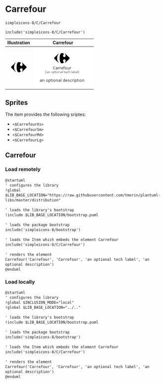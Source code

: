 # Carrefour


```text
simpleicons-8/C/Carrefour
```

```text
include('simpleicons-8/C/Carrefour')
```



| Illustration | Carrefour |
| :---: | :---: |
| ![illustration for Illustration](../../simpleicons-8/C/Carrefour.png) | ![illustration for Carrefour](../../simpleicons-8/C/Carrefour.Local.png) |



## Sprites
The item provides the following sriptes:

- `<$CarrefourXs>`
- `<$CarrefourSm>`
- `<$CarrefourMd>`
- `<$CarrefourLg>`





## Carrefour

### Load remotely
```plantuml
@startuml
' configures the library
!global $LIB_BASE_LOCATION="https://raw.githubusercontent.com/tmorin/plantuml-libs/master/distribution"

' loads the library's bootstrap
!include $LIB_BASE_LOCATION/bootstrap.puml

' loads the package bootstrap
include('simpleicons-8/bootstrap')

' loads the Item which embeds the element Carrefour
include('simpleicons-8/C/Carrefour')

' renders the element
Carrefour('Carrefour', 'Carrefour', 'an optional tech label', 'an optional description')
@enduml
```

### Load locally
```plantuml
@startuml
' configures the library
!global $INCLUSION_MODE="local"
!global $LIB_BASE_LOCATION="../.."

' loads the library's bootstrap
!include $LIB_BASE_LOCATION/bootstrap.puml

' loads the package bootstrap
include('simpleicons-8/bootstrap')

' loads the Item which embeds the element Carrefour
include('simpleicons-8/C/Carrefour')

' renders the element
Carrefour('Carrefour', 'Carrefour', 'an optional tech label', 'an optional description')
@enduml
```


